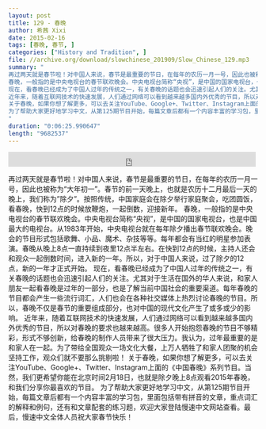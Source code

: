 ```yaml
---
layout: post
title: 129 - 春晚
author: 希茜 Xixi
date: 2015-02-16
tags: [春晚, 春节, ]
categories: ["History and Tradition", ]
file: //archive.org/download/slowchinese_201909/Slow_Chinese_129.mp3
summary: "
再过两天就是春节啦！对中国人来说，春节是最重要的节日，在每年的农历一月一号，因此也被称为“大年初一”。春节的前一天晚上，也就是农历十二月最后一天的晚上，我们称为”除夕”。按照传统，中国家庭会在除夕举行家庭聚会，吃团圆饭，看春晚，快到12点的时候放鞭炮，一起倒数，迎接新年。
春晚，一般指的是中央电视台的春节联欢晚会。中央电视台简称“央视”，是中国的国家电视台，也是中国最大的电视台。从1983年开始，中央电视台就在每年除夕播出春节联欢晚会。晚会的节目形式包括歌舞、小品、魔术、杂技等等。每年都会有当红的明星参加表演。春晚从晚上8点一直持续到夜里12点半左右。在快到12点的时候，主持人还会和观众一起倒数时间，进入新的一年。所以，对于中国人来说，过了除夕的12点，新的一年才正式开始。
现在，看春晚已经成为了中国人过年的传统之一，有关春晚的话题也会迅速引起人们的关注。尤其对于生活在国外的华人来说，和家人朋友一起看春晚是过年的一部分，也是了解当前中国社会的重要渠道。每年春晚的节目都会产生一些流行词汇，人们也会在各种社交媒体上热烈讨论春晚的节目。所以，春晚不仅是春节的重要组成部分，也对中国的现代文化产生了或多或少的影响。
近年来，随着互联网技术的快速发展，人们通过网络可以看到越来越多国内外优秀的节目，所以对春晚的要求也越来越高。很多人开始抱怨春晚的节目不够精彩，形式不够创新，给春晚的制作人员带来了很大压力。我认为，过年最重要的是和家人在一起。为了带给全国观众一场文化大餐，上万人牺牲了和家人团聚的机会坚持工作，观众们就不要那么挑剔啦！
关于春晚，如果你想了解更多，可以去关注YouTube、Google+、Twitter、Instagram上面的《中国春晚》系列节目。当然，我们更希望你能在北京时间2月18日，也就是除夕晚上8点观看2015年春晚，和我们分享你最喜欢的节目。
为了帮助大家更好地学习中文，从第125期节目开始，每篇文章后都有一个内容丰富的学习包，里面包括带有拼音的文章，重点词汇的解释和例句，还有和文章配套的练习题，欢迎大家登陆慢速中文网站查看。最后，慢速中文全体人员祝大家春节快乐！
"
duration: "0:06:25.990647"
length: "9682537"
---
```


<iframe src="https://archive.org/embed/slowchinese_201909/Slow_Chinese_129.mp3" width="500" height="30" frameborder="0" webkitallowfullscreen="true" mozallowfullscreen="true" allowfullscreen></iframe>

再过两天就是春节啦！对中国人来说，春节是最重要的节日，在每年的农历一月一号，因此也被称为“大年初一”。春节的前一天晚上，也就是农历十二月最后一天的晚上，我们称为”除夕”。按照传统，中国家庭会在除夕举行家庭聚会，吃团圆饭，看春晚，快到12点的时候放鞭炮，一起倒数，迎接新年。
春晚，一般指的是中央电视台的春节联欢晚会。中央电视台简称“央视”，是中国的国家电视台，也是中国最大的电视台。从1983年开始，中央电视台就在每年除夕播出春节联欢晚会。晚会的节目形式包括歌舞、小品、魔术、杂技等等。每年都会有当红的明星参加表演。春晚从晚上8点一直持续到夜里12点半左右。在快到12点的时候，主持人还会和观众一起倒数时间，进入新的一年。所以，对于中国人来说，过了除夕的12点，新的一年才正式开始。
现在，看春晚已经成为了中国人过年的传统之一，有关春晚的话题也会迅速引起人们的关注。尤其对于生活在国外的华人来说，和家人朋友一起看春晚是过年的一部分，也是了解当前中国社会的重要渠道。每年春晚的节目都会产生一些流行词汇，人们也会在各种社交媒体上热烈讨论春晚的节目。所以，春晚不仅是春节的重要组成部分，也对中国的现代文化产生了或多或少的影响。
近年来，随着互联网技术的快速发展，人们通过网络可以看到越来越多国内外优秀的节目，所以对春晚的要求也越来越高。很多人开始抱怨春晚的节目不够精彩，形式不够创新，给春晚的制作人员带来了很大压力。我认为，过年最重要的是和家人在一起。为了带给全国观众一场文化大餐，上万人牺牲了和家人团聚的机会坚持工作，观众们就不要那么挑剔啦！
关于春晚，如果你想了解更多，可以去关注YouTube、Google+、Twitter、Instagram上面的《中国春晚》系列节目。当然，我们更希望你能在北京时间2月18日，也就是除夕晚上8点观看2015年春晚，和我们分享你最喜欢的节目。
为了帮助大家更好地学习中文，从第125期节目开始，每篇文章后都有一个内容丰富的学习包，里面包括带有拼音的文章，重点词汇的解释和例句，还有和文章配套的练习题，欢迎大家登陆慢速中文网站查看。最后，慢速中文全体人员祝大家春节快乐！
